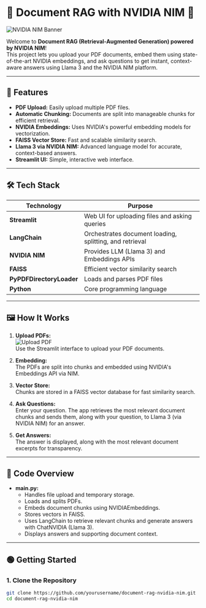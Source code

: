 # 📄 Document RAG with NVIDIA NIM 🚀

![NVIDIA NIM Banner](https://developer.nvidia.com/sites/default/files/akamai/ai/images/nim-banner.png)

Welcome to **Document RAG (Retrieval-Augmented Generation) powered by NVIDIA NIM**!  
This project lets you upload your PDF documents, embed them using state-of-the-art NVIDIA embeddings, and ask questions to get instant, context-aware answers using Llama 3 and the NVIDIA NIM platform.

---

## 🌟 Features

- **PDF Upload:** Easily upload multiple PDF files.
- **Automatic Chunking:** Documents are split into manageable chunks for efficient retrieval.
- **NVIDIA Embeddings:** Uses NVIDIA's powerful embedding models for vectorization.
- **FAISS Vector Store:** Fast and scalable similarity search.
- **Llama 3 via NVIDIA NIM:** Advanced language model for accurate, context-based answers.
- **Streamlit UI:** Simple, interactive web interface.

---

## 🛠️ Tech Stack

| Technology                | Purpose                                      |
|---------------------------|----------------------------------------------|
| **Streamlit**             | Web UI for uploading files and asking queries|
| **LangChain**             | Orchestrates document loading, splitting, and retrieval |
| **NVIDIA NIM**            | Provides LLM (Llama 3) and Embeddings APIs  |
| **FAISS**                 | Efficient vector similarity search           |
| **PyPDFDirectoryLoader**  | Loads and parses PDF files                   |
| **Python**                | Core programming language                    |

---

## 🖼️ How It Works

1. **Upload PDFs:**  
   ![Upload PDF](https://img.icons8.com/fluency/96/upload.png)  
   Use the Streamlit interface to upload your PDF documents.

2. **Embedding:**  
   The PDFs are split into chunks and embedded using NVIDIA's Embeddings API via NIM.

3. **Vector Store:**  
   Chunks are stored in a FAISS vector database for fast similarity search.

4. **Ask Questions:**  
   Enter your question. The app retrieves the most relevant document chunks and sends them, along with your question, to Llama 3 (via NVIDIA NIM) for an answer.

5. **Get Answers:**  
   The answer is displayed, along with the most relevant document excerpts for transparency.

---

## 🧩 Code Overview

- **main.py:**  
  - Handles file upload and temporary storage.
  - Loads and splits PDFs.
  - Embeds document chunks using NVIDIAEmbeddings.
  - Stores vectors in FAISS.
  - Uses LangChain to retrieve relevant chunks and generate answers with ChatNVIDIA (Llama 3).
  - Displays answers and supporting document context.

---

## 🟢 Getting Started

### 1. Clone the Repository

```bash
git clone https://github.com/yourusername/document-rag-nvidia-nim.git
cd document-rag-nvidia-nim